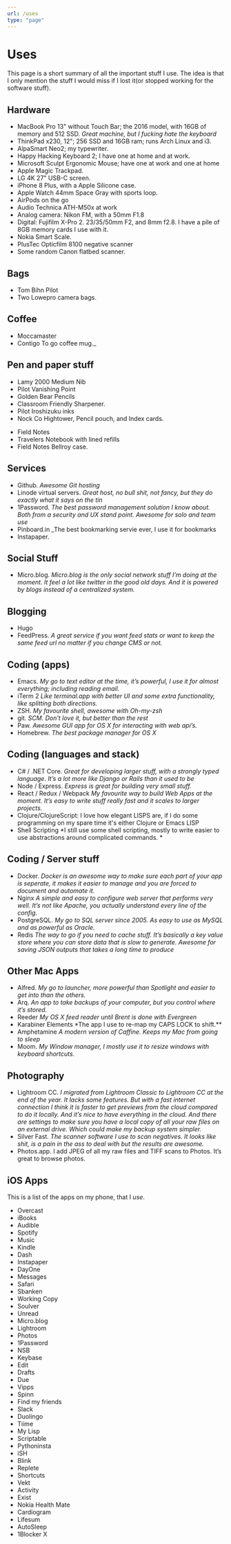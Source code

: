 ```yaml
---
url: /uses
type: "page"
---
```


# Uses

This page is a short summary of all the important stuff I use. The idea is that I only mention the stuff I would miss if I lost it(or stopped working for the software stuff).



## Hardware


- MacBook Pro 13" without Touch Bar; the 2016 model, with 16GB of memory and 512 SSD. _Great machine, but I fucking hate the keyboard_
- ThinkPad x230, 12"; 256 SSD and 16GB ram; runs Arch Linux and i3. 
- AlpaSmart Neo2; my typewriter. 
- Happy Hacking Keyboard 2; I have one at home and at work.
- Microsoft Sculpt Ergonomic Mouse; have one at work and one at home
- Apple Magic Trackpad. 
- LG 4K 27" USB-C screen. 
- iPhone 8 Plus, with a Apple Silicone case. 
- Apple Watch 44mm Space Gray with sports loop. 
- AirPods on the go
- Audio Technica ATH-M50x at work
- Analog camera: Nikon FM, with a 50mm F1.8
- Digital: Fujifilm X-Pro 2. 23/35/50mm F2, and 8mm f2.8. I have a pile of 8GB memory cards I use with it. 
- Nokia Smart Scale.
- PlusTec Opticfilm 8100 negative scanner
- Some random Canon flatbed scanner. 



## Bags

- Tom Bihn Pilot
- Two Lowepro camera bags.



## Coffee

  * Moccamaster
  * Contigo To go coffee mug._


## Pen and paper stuff



  * Lamy 2000 Medium Nib
  * Pilot Vanishing Point
  * Golden Bear Pencils
  * Classroom Friendly Sharpener.
  * Pilot Iroshizuku inks
  * Nock Co Hightower, Pencil pouch, and Index cards.
  - Field Notes
  - Travelers Notebook with lined refills
  - Field Notes Bellroy case.



## Services

  * Github. _Awesome Git hosting_
  * Linode virtual servers. _Great host, no bull shit, not fancy, but they do exactly what it says on the tin_
  * 1Password. _The best password management solution I know about. Both from a security and UX stand point. Awesome for solo and team use_
  * Pinboard.in _The best bookmarking servie ever, I use it for bookmarks
  * Instapaper.



## Social Stuff

  * Micro.blog. _Micro.blog is the only social network stuff I&#8217;m doing at the moment. It feel a lot like twitter in the good old days. And it is powered by blogs instead of a centralized system._



## Blogging

  * Hugo
  * FeedPress. _A great service if you want feed stats or want to keep the same feed url no matter if you change CMS or not._


## Coding (apps)



  * Emacs. _My go to text editor at the time, it&#8217;s powerful, I use it for almost everything; including reading email._
  * iTerm 2 _Like terminal.app with better UI and some extra functionality, like splitting both directions._
  * ZSH. _My favourite shell, awesome with Oh-my-zsh_
  * git. _SCM. Don&#8217;t love it, but better than the rest_
  * Paw. _Awesome GUI app for OS X for interacting with web api&#8217;s._
  * Homebrew. _The best package manager for OS X_


## Coding (languages and stack)



  * C# / .NET Core. _Great for developing larger stuff, with a strongly typed language. It&#8217;s a lot more like Django or Rails than it used to be_
  * Node / Express. _Express is great for building very small stuff._
  * React / Redux / Webpack _My favourite way to build Web Apps at the moment. It&#8217;s easy to write stuff really fast and it scales to larger projects._
  * Clojure/ClojureScript: I love how elegant LISPS are, if I do some programming on my spare time it's either Clojure or Emacs LISP
  * Shell Scripting \*I still use some shell scripting, mostly to write easier to use abstractions around complicated commands. \*



## Coding / Server stuff

  * Docker. _Docker is an awesome way to make sure each part of your app is seperate, it makes it easier to manage and you are forced to document and automate it._
  * Nginx _A simple and easy to configure web server that performs very well. It&#8217;s not like Apache, you actually understand every line of the config._
  * PostgreSQL. _My go to SQL server since 2005. As easy to use as MySQL and as powerful as Oracle._
  * Redis _The way to go if you need to cache stuff. It&#8217;s basically a key value store where you can store data that is slow to generate. Awesome for saving JSON outputs that takes a long time to produce_



## Other Mac Apps



  * Alfred. _My go to launcher, more powerful than Spotlight and easier to get into than the others._
  * Arq. _An app to take backups of your computer, but you control where it&#8217;s stored._
  * Reeder _My OS X feed reader until Brent is done with Evergreen_
  * Karabiner Elements \*The app I use to re-map my CAPS LOCK to shift.\**
  * Amphetamine _A modern version of Caffine. Keeps my Mac from going to sleep_
  * Moom. _My Window manager, I mostly use it to resize windows with keyboard shortcuts._



## Photography



  * Lightroom CC. _I migrated from Lightroom Classic to Lightroom CC at the end of the year. It lacks some features. But with a fast internet connection I think it is faster to get previews from the cloud compared to do it locally. And it&#8217;s nice to have everything in the cloud. And there are settings to make sure you have a local copy of all your raw files on an external drive. Which could make my backup system simpler._
  * Silver Fast. _The scanner software I use to scan negatives. It looks like shit, is a pain in the ass to deal with but the results are awesome._
  * Photos.app. I add JPEG of all my raw files and TIFF scans to Photos. It&#8217;s great to browse photos. 



## iOS Apps

This is a list of the apps on my phone, that I _use_.  

- Overcast
- iBooks
- Audible
- Spotify
- Music
- Kindle
- Dash
- Instapaper
- DayOne
- Messages
- Safari
- Sbanken
- Working Copy
- Soulver
- Unread
- Micro.blog
- Lightroom
- Photos
- 1Password
- NSB
- Keybase
- Edit
- Drafts
- Due
- Vipps
- Spinn
- Find my friends
- Slack
- Duolingo
- Tiime
- My Lisp
- Scriptable
- Pythoninsta
- iSH
- Blink
- Replete
- Shortcuts
- Vekt
- Activity
- Exist
- Nokia Health Mate
- Cardiogram
- Lifesum
- AutoSleep
- 1Blocker X

